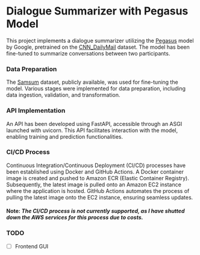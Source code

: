 # Dialogue Summarizer with Pegasus Model

This project implements a dialogue summarizer utilizing the [Pegasus](https://huggingface.co/google/pegasus-cnn_dailymail) model by Google, pretrained on the [CNN_DailyMail](https://huggingface.co/datasets/cnn_dailymail) dataset. The model has been fine-tuned to summarize conversations between two participants.

### Data Preparation

The [Samsum](https://huggingface.co/datasets/samsum) dataset, publicly available, was used for fine-tuning the model. Various stages were implemented for data preparation, including data ingestion, validation, and transformation.

### API Implementation

An API has been developed using FastAPI, accessible through an ASGI launched with uvicorn. This API facilitates interaction with the model, enabling training and prediction functionalities.

### CI/CD Process

Continuous Integration/Continuous Deployment (CI/CD) processes have been established using Docker and GitHub Actions. A Docker container image is created and pushed to Amazon ECR (Elastic Container Registry). Subsequently, the latest image is pulled onto an Amazon EC2 instance where the application is hosted. GitHub Actions automates the process of pulling the latest image onto the EC2 instance, ensuring seamless updates.

#### **Note:** *The CI/CD process is not currently supported, as I have shutted down the AWS services for this process due to costs.*

### TODO
* [ ] Frontend GUI